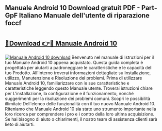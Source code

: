 ## Manuale Android 10 Download gratuit PDF - Part-GpF Italiano Manuale dell'utente di riparazione foccf

# <h2><a href="http://dfgds1.blite.top/?on=Manuale+Android+10">🔗Download 👉🔴 Manuale Android 10</a></h2>

[![Manuale Android 10 download](https://i.imgur.com/lujVjoI.png)](http://dfgds1.blite.top/?on=Manuale+Android+10)
Benvenuto nel manuale di Istruzioni per il tuo Manuale Android 10 appena acquistato. Questa guida completa è progettata per aiutarti a padroneggiare le caratteristiche e le capacità del tuo Prodotto. All'interno troverai informazioni dettagliate su Installazione, utilizzo, Manutenzione e Risoluzione dei problemi. Prima di utilizzare Manuale Android 10, familiarizzare con le sue caratteristiche e caratteristiche leggendo questo Manuale utente. Troverai istruzioni chiare per L'installazione, la configurazione e il funzionamento, nonché suggerimenti per la risoluzione dei problemi comuni. Scopri le possibilità illimitate Dell'elenco delle funzionalità con il tuo nuovo Manuale Android 10. Riteniamo che Manuale Android 10 sia stato uno strumento importante nella loro ricerca per comprendere i pro e i contro della loro ultima acquisizione. Se hai bisogno di aiuto o chiarimenti, il nostro team di assistenza clienti sarà lieto di aiutarti.

